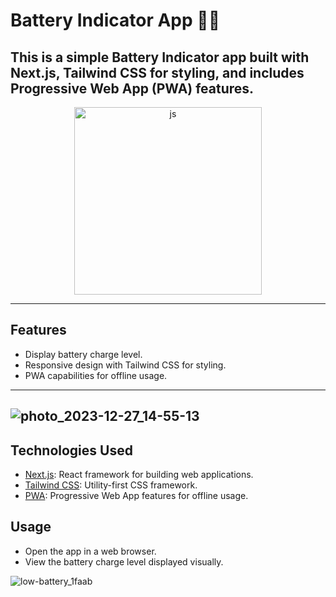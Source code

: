 # Battery Indicator App 🔋🪫

This is a simple Battery Indicator app built with Next.js, Tailwind CSS for styling, and includes Progressive Web App (PWA) features.
---- 

<p align="center">
  <img width="300px" hight="300px" src="https://github.com/mamad-1999/Battery-Indicator/assets/91375726/d31dd8bd-3576-440e-829b-ecc0131a7728" alt="js" />
</p>

---- 
## Features

- Display battery charge level.
- Responsive design with Tailwind CSS for styling.
- PWA capabilities for offline usage.

----
![photo_2023-12-27_14-55-13](https://github.com/mamad-1999/Battery-Indicator/assets/91375726/915961df-3ffd-4f5e-94b3-9a2ae782c62b)
----

## Technologies Used

- [Next.js](https://nextjs.org/): React framework for building web applications.
- [Tailwind CSS](https://tailwindcss.com/): Utility-first CSS framework.
- [PWA](https://developer.mozilla.org/en-US/docs/Web/Progressive_web_apps): Progressive Web App features for offline usage.

## Usage

- Open the app in a web browser.
- View the battery charge level displayed visually.

![low-battery_1faab](https://github.com/mamad-1999/Battery-Check/assets/91375726/02d2dd9d-c9f3-408e-b91c-8cdb19f3a1b7)
